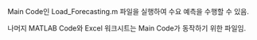 Main Code인 Load_Forecasting.m 파일을 실행하여 수요 예측을 수행할 수 있음.

나머지 MATLAB Code와 Excel 워크시트는 Main Code가 동작하기 위한 파일임.
